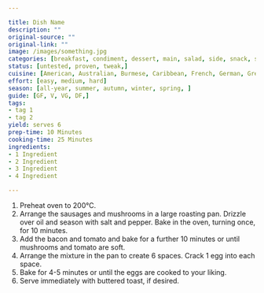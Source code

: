 ```yaml
---

title: Dish Name
description: ""
original-source: ""
original-link: ""
image: /images/something.jpg
categories: [breakfast, condiment, dessert, main, salad, side, snack, soup, ]
status: [untested, proven, tweak,]
cuisine: [American, Australian, Burmese, Caribbean, French, German, Greek, Hungarian, Indian, Italian, Latin, Malaysian, Mexican, Middle Eastern, Spanish, Swedish, Thai, Vegan, Vegetarian, ]
effort: [easy, medium, hard]
season: [all-year, summer, autumn, winter, spring, ]
guide: [GF, V, VG, DF,]
tags:
- tag 1
- tag 2
yield: serves 6
prep-time: 10 Minutes
cooking-time: 25 Minutes
ingredients:
- 1 Ingredient
- 2 Ingredient
- 3 Ingredient
- 4 Ingredient

---
```


1. Preheat oven to 200°C.
2. Arrange the sausages and mushrooms in a large roasting pan. Drizzle over oil and season with salt and pepper. Bake in the oven, turning once, for 10 minutes.
4. Add the bacon and tomato and bake for a further 10 minutes or until mushrooms and tomato are soft.
5. Arrange the mixture in the pan to create 6 spaces. Crack 1 egg into each space.
6. Bake for 4-5 minutes or until the eggs are cooked to your liking.
7. Serve immediately with buttered toast, if desired.
